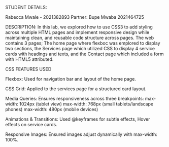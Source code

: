 STUDENT DETAILS:

Rabecca Mwale - 2021382893
Partner: Bupe Mwaba 2021464725

DESCRIPTION:
In this lab, we explored how to use CSS3 to add styling across multiple HTML pages and implement responsive design while maintaining clean, and reusable code structure across pages.
The web contains 3 pages; The home page where flexboc was emplored to display two sections, the Services page which utilized CSS to display 4 service cards with headings and texts, and the Contact page which included a form with HTML5 attributed.

CSS FEATURES USED

 Flexbox: Used for navigation bar and layout of the home page.

 CSS Grid: Applied to the services page for a structured card layout.
 
 Media Queries: Ensures responsiveness across three breakpoints:
 max-width: 1024px (tablet view)
 max-width: 768px (small tablets/landscape phones)
 max-width: 480px (mobile devices)
 
 Animations & Transitions: Used @keyframes for subtle effects, Hover effects on service cards.
 
 Responsive Images: Ensured images adjust dynamically with max-width: 100%.

